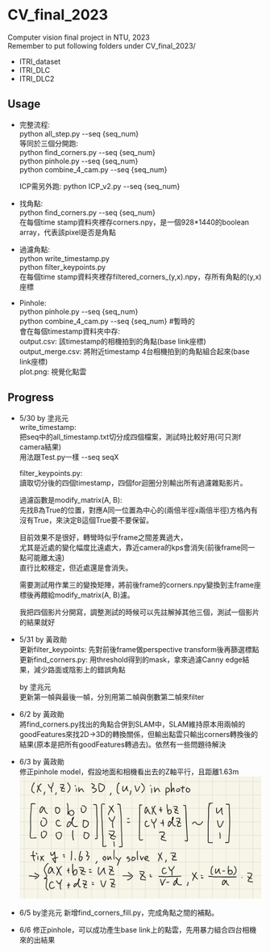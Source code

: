 # CV_final_2023
Computer vision final project in NTU, 2023  
Remember to put following folders under CV_final_2023/  
* ITRI_dataset  
* ITRI_DLC  
* ITRI_DLC2  

## Usage
* 完整流程:  
    python all_step.py --seq {seq_num}  
    等同於三個分開跑:  
    python find_corners.py --seq {seq_num}  
    python pinhole.py --seq {seq_num}  
    python combine_4_cam.py --seq {seq_num}  
      
    ICP需另外跑: python ICP_v2.py --seq {seq_num}  
* 找角點:  
    python find_corners.py --seq {seq_num}  
    在每個time stamp資料夾裡存corners.npy，是一個928*1440的boolean array，代表該pixel是否是角點  
* 過濾角點:  
    python write_timestamp.py  
    python filter_keypoints.py  
    在每個time stamp資料夾裡存filtered_corners_(y,x).npy，存所有角點的(y,x)座標  
* Pinhole:  
    python pinhole.py --seq {seq_num}  
    python combine_4_cam.py --seq {seq_num}  #暫時的  
    會在每個timestamp資料夾中存:  
        output.csv: 該timestamp的相機拍到的角點(base link座標)  
        output_merge.csv: 將附近timestamp 4台相機拍到的角點組合起來(base link座標)  
        plot.png: 視覺化點雲  

## Progress
* 5/30 by 塗兆元  
    write_timestamp:  
    把seq中的all_timestamp.txt切分成四個檔案，測試時比較好用(可只測f camera結果)  
    用法跟Test.py一樣  --seq seqX  
      
    filter_keypoints.py:  
    讀取切分後的四個timestamp，四個for迴圈分別輸出所有過濾雜點影片。  
      
    過濾函數是modify_matrix(A, B):  
    先找B為True的位置，對應A同一位置為中心的(兩倍半徑x兩倍半徑)方格內有沒有True，來決定B這個True要不要保留。  
      
    目前效果不是很好，轉彎時似乎frame之間差異過大，  
    尤其是近處的變化幅度比遠處大，靠近camera的kps會消失(前後frame同一點可能離太遠)  
    直行比較穩定，但近處還是會消失。  
      
    需要測試用作業三的變換矩陣，將前後frame的corners.npy變換到主frame座標後再餵給modify_matrix(A, B)濾。  
      
    我把四個影片分開寫，調整測試的時候可以先註解掉其他三個，測試一個影片的結果就好  

* 5/31 by 黃政勛  
    更新filter_keypoints: 先對前後frame做perspective transform後再篩選標點  
    更新find_corners.py: 用threshold得到的mask，拿來過濾Canny edge結果，減少路面或陰影上的錯誤角點  
    
    by 塗兆元  
    更新第一幀與最後一幀，分別用第二幀與倒數第二幀來filter  

* 6/2 by 黃政勛  
    將find_corners.py找出的角點合併到SLAM中，SLAM維持原本用兩幀的goodFeatures來找2D->3D的轉換關係，但輸出點雲只輸出corners轉換後的結果(原本是把所有goodFeatures轉過去)。依然有一些問題待解決

* 6/3 by 黃政勛  
    修正pinhole model，假設地面和相機看出去的Z軸平行，且距離1.63m
    ![image](https://github.com/YellowJason/CV_final_2023/blob/main/pinhole_formula.jpg)
    
* 6/5 by塗兆元
    新增find_corners_fill.py，完成角點之間的補點。  
    
* 6/6 修正pinhole，可以成功產生base link上的點雲，先用暴力組合四台相機來的出結果  
